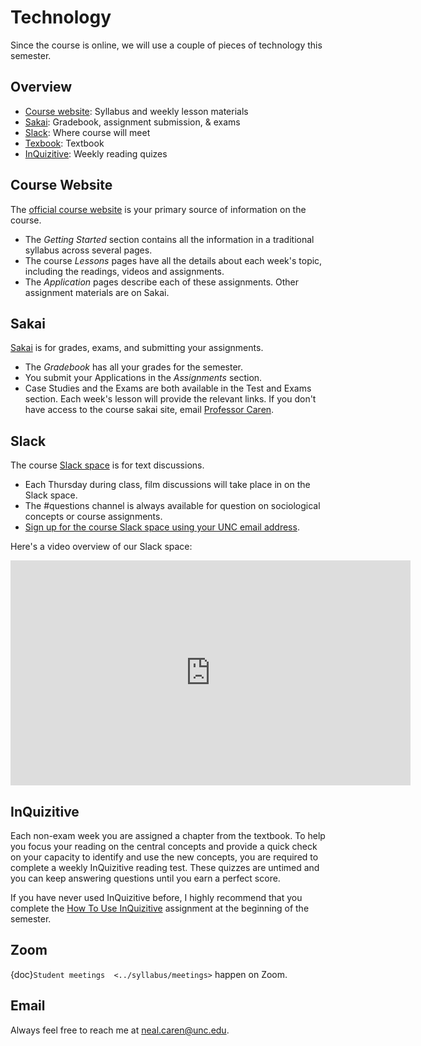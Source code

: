 # Technology

Since the course is online, we will use a couple of pieces of technology this semester.


## Overview
* [Course website](http://soci101.org): Syllabus and weekly lesson materials
* [Sakai](https://sakai.unc.edu/x/47btQ1): Gradebook, assignment submission, & exams
* [Slack](http://soci101.slack.com): Where course will meet
* [Texbook](https://digital.wwnorton.com/realworld7): Textbook
* [InQuizitive](https://ncia.wwnorton.com/inquizitive-realworld7): Weekly reading quizes


## Course Website
The [official course website](http://soci101.org) is your primary source of information on the course.
* The *Getting Started* section contains all the information in a traditional syllabus across several pages.
* The course *Lessons* pages have all the details about each week's topic, including the readings, videos and assignments.
* The *Application* pages describe each of these assignments. Other assignment materials are on Sakai.

## Sakai
[Sakai](https://sakai.unc.edu/x/47btQ1) is for grades, exams, and submitting your assignments.
* The *Gradebook* has all your grades for the semester.
* You submit your Applications in the *Assignments* section.
* Case Studies and the Exams are both available in the Test and Exams section. Each week's lesson will provide the relevant links.
If you don't have access to the course sakai site, email [Professor Caren](mailto:neal.caren@unc.edu).

## Slack
The course [Slack space](http://soci101.slack.com) is for text discussions.
* Each Thursday during class, film discussions will take place in on the Slack space.
* The #questions channel is always available for question on sociological concepts or course assignments.
* [Sign up for the course Slack space using your UNC email address](https://soci101.slack.com/signup#/).

Here's a video overview of our Slack space:
<iframe height="360" width="640" src="https://media.unc.edu/w/CdMBAA/" frameborder="0" scrolling="0" allow="autoplay; encrypted-media; fullscreen;  picture-in-picture;" allowfullscreen></iframe>


## InQuizitive
Each non-exam week you are assigned a chapter from the textbook. To help you focus your reading on the central concepts and provide a quick check on your capacity to identify and use the new concepts, you are required to complete a weekly InQuizitive reading test. These quizzes are untimed and you can keep answering questions until you earn a perfect score.

If you have never used InQuizitive before, I highly recommend that you complete the [How To Use InQuizitive](https://ncia.wwnorton.com/111835) assignment at the beginning of the semester.

## Zoom
{doc}`Student meetings  <../syllabus/meetings>`  happen on Zoom.

## Email
Always feel free to reach me at [neal.caren@unc.edu](mail:neal.caren@unc.edu).
